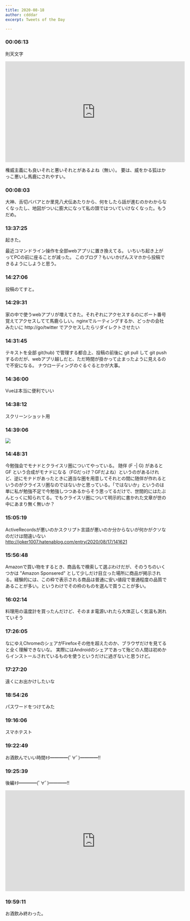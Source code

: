 ```yaml
---
title: 2020-08-18
author: cdddar
excerpt: Tweets of the Day

---
```


### 00:06:13

則天文字

<iframe width="560" height="315" src="https://www.youtube.com/embed/JvtepJZUe90" frameborder="0" allow="accelerometer; autoplay; encrypted-media; gyroscope; picture-in-picture" allowfullscreen></iframe>

権威主義にも良いそれと悪いそれとがあるよね（無い）。
要は、威をかる狐はかっこ悪いし馬鹿にされやすい。

### 00:08:03

大神、舌切ババアとか里見八犬伝あたりから、何をしたら話が進むのかわからなくなったし、地図がついに膨大になって私の頭ではついていけなくなった。もうだめ。

### 13:37:25

起きた。

最近コマンドライン操作を全部webアプリに置き換えてる。
いちいち起き上がってPCの前に座ることが減った。
このブログ？もいいかげんスマホから投稿できるようにしようと思う。

### 14:27:06

投稿のてすと。

### 14:29:31

家の中で使うwebアプリが増えてきた。それぞれにアクセスするのにポート番号覚えてアクセスしてて馬鹿らしい。nginxでルーティングするか、どっかの会社みたいに http://go/twitter でアクセスしたらリダイレクトさせたい

### 14:31:45

テキストを全部 git(hub) で管理する都合上、投稿の前後に git pull して git push するのだが、webアプリ越しだと、ただ時間が掛かって止まったように見えるので不安になる。
ナウローディングのぐるぐるとかが大事。

### 14:36:00

Vueは本当に便利でいい

### 14:38:12

スクリーンショット用

### 14:39:06

![](https://i.imgur.com/um6xFqj.png)

### 14:48:31

今勉強会でモナドとクライスリ圏についてやっている。
随伴 (F -| G) があると GF という合成がモナドになる（FGだっけ？GFだよね）というのがあるけれど、逆にモナドがあったときに適当な圏を用意してそれとの間に随伴が作れるというのがクライスリ圏なのではないかと思っている。「ではないか」というのは単に私が勉強不足で今勉強しつつあるからそう思ってるだけで、世間的にはたぶんとっくに知られてる。でもクライスリ圏について明示的に書かれた文章が世の中にあまり無く無いか？

### 15:05:19

ActiveRecordsが悪いのかスクリプト言語が悪いのか分からないが何かがクソなのだけは間違いない http://joker1007.hatenablog.com/entry/2020/08/17/141621

### 15:56:48

Amazonで買い物をするとき、商品名で検索して選ぶわけだが、そのうちのいくつかは "Amazon Sponsered" として少しだけ目立った場所に商品が掲示される。経験的には、この枠で表示される商品は普通に安い値段で普通程度の品質であることが多い。というわけでその枠のものを選んで買うことが多い。

### 16:02:14

料理用の温度計を買ったんだけど、そのまま電源いれたら大体正しく気温も測れていそう

### 17:26:05

なにゆえChromeのシェアがFirefoxその他を超えたのか、ブラウザだけを見てると全く理解できないな。
実際にはAndroidのシェアであって殆どの人間は初めからインストールされているものを使うというだけに過ぎないと思うけど。

### 17:27:20

遠くにお出かけしたいな

### 18:54:26

パスワードをつけてみた

### 19:16:06

スマホテスト

### 19:22:49

お酒飲んでいい時間ｷﾀ━━━━(ﾟ∀ﾟ)━━━━!!

### 19:25:39

後編ｷﾀ━━━━(ﾟ∀ﾟ)━━━━!!

<iframe width="560" height="315" src="https://www.youtube.com/embed/SeRbSbuYAGE" frameborder="0" allow="accelerometer; autoplay; encrypted-media; gyroscope; picture-in-picture" allowfullscreen></iframe>

### 19:59:11

お酒飲み終わった。
